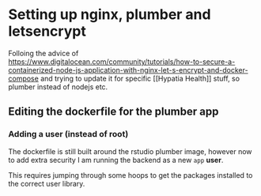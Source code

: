# Setting up nginx, plumber and letsencrypt

Folloing the advice of https://www.digitalocean.com/community/tutorials/how-to-secure-a-containerized-node-js-application-with-nginx-let-s-encrypt-and-docker-compose and trying to update it for specific [[Hypatia Health]] stuff, so plumber instead of nodejs etc.

## Editing the dockerfile for the plumber app

### Adding a user (instead of root)
The dockerfile is still built around the rstudio plumber image, however now to add extra security I am running the backend as a new `app` **user**.

This requires jumping through some hoops to get the packages installed to the correct user library.